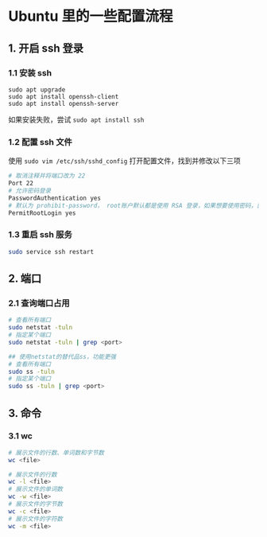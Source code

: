 # Ubuntu 里的一些配置流程
## 1. 开启 ssh 登录

### 1.1 安装 ssh

```
sudo apt upgrade
sudo apt install openssh-client
sudo apt install openssh-server
```
如果安装失败，尝试 `sudo apt install ssh`

### 1.2 配置 ssh 文件

使用 `sudo vim /etc/ssh/sshd_config` 打开配置文件，找到并修改以下三项

```bash
# 取消注释并将端口改为 22
Port 22
# 允许密码登录
PasswordAuthentication yes
# 默认为 prohibit-password， root账户默认都是使用 RSA 登录，如果想要使用密码，就改成 yes
PermitRootLogin yes
```

### 1.3 重启 ssh 服务

```bash
sudo service ssh restart
```

## 2. 端口
### 2.1 查询端口占用
```bash
# 查看所有端口
sudo netstat -tuln
# 指定某个端口
sudo netstat -tuln | grep <port>

## 使用netstat的替代品ss，功能更强
# 查看所有端口
sudo ss -tuln
# 指定某个端口
sudo ss -tuln | grep <port>
```

## 3. 命令
### 3.1 wc
```bash
# 展示文件的行数、单词数和字节数
wc <file>

# 展示文件的行数
wc -l <file>
# 展示文件的单词数
wc -w <file>
# 展示文件的字节数
wc -c <file>
# 展示文件的字符数
wc -m <file>
```
